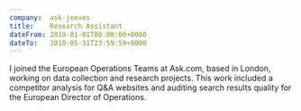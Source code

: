 ```yaml
---
company:  ask-jeeves
title:    Research Assistant
dateFrom: 2010-01-01T00:00:00+0000
dateTo:   2010-05-31T23:59:59+0000
---
```

I joined the European Operations Teams at Ask.com, based in London, working on data collection and research projects. This work included a competitor analysis for Q&A websites and auditing search results quality for the European Director of Operations.
